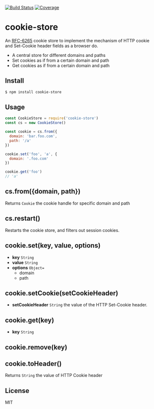 [![Build Status](https://travis-ci.org/kaelzhang/node-cookie-store.svg?branch=master)](https://travis-ci.org/kaelzhang/node-cookie-store)
[![Coverage](https://codecov.io/gh/kaelzhang/node-cookie-store/branch/master/graph/badge.svg)](https://codecov.io/gh/kaelzhang/node-cookie-store)
<!-- optional appveyor tst
[![Windows Build Status](https://ci.appveyor.com/api/projects/status/github/kaelzhang/node-cookie-store?branch=master&svg=true)](https://ci.appveyor.com/project/kaelzhang/node-cookie-store)
-->
<!-- optional npm version
[![NPM version](https://badge.fury.io/js/cookie-store.svg)](http://badge.fury.io/js/cookie-store)
-->
<!-- optional npm downloads
[![npm module downloads per month](http://img.shields.io/npm/dm/cookie-store.svg)](https://www.npmjs.org/package/cookie-store)
-->
<!-- optional dependency status
[![Dependency Status](https://david-dm.org/kaelzhang/node-cookie-store.svg)](https://david-dm.org/kaelzhang/node-cookie-store)
-->

# cookie-store

An [RFC-6265](https://tools.ietf.org/html/rfc6265) cookie store to implement the mechanism of HTTP cookie and Set-Cookie header fields as a browser do.

- A central store for different domains and paths
- Set cookies as if from a certain domain and path
- Get cookies as if from a certain domain and path

## Install

```sh
$ npm install cookie-store
```

## Usage

```js
const CookieStore = require('cookie-store')
const cs = new CookieStore()

const cookie = cs.from({
  domain: 'bar.foo.com',
  path: '/a'
})

cookie.set('foo', 'a', {
  domain: '.foo.com'
})

cookie.get('foo')
// 'a'
```

## cs.from({domain, path})

Returns `Cookie` the cookie handle for specific domain and path

## cs.restart()

Restarts the cookie store, and filters out session cookies.

## cookie.set(key, value, options)

- **key** `String`
- **value** `String`
- **options** `Object=`
  - domain
  - path

## cookie.setCookie(setCookieHeader)

- **setCookieHeader** `String` the value of the HTTP Set-Cookie header.

## cookie.get(key)

- **key** `String`

## cookie.remove(key)

## cookie.toHeader()

Returns `String` the value of HTTP Cookie header

## License

MIT
